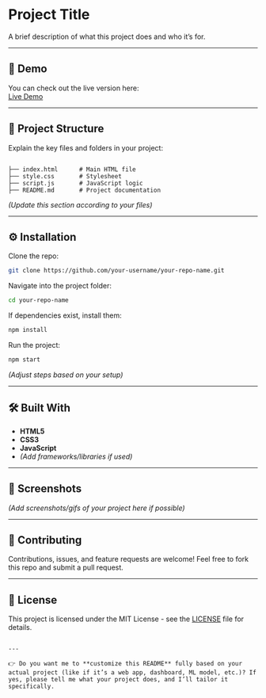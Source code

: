 
# Project Title

A brief description of what this project does and who it’s for.

---

## 🚀 Demo

You can check out the live version here:  
[Live Demo](https://5c063e9a-7a0c-4b65-8e94-e8a34945fbeb-00-3fmfqahuy7tm3.kirk.replit.dev/)

---

## 📂 Project Structure

Explain the key files and folders in your project:

```

├── index.html      # Main HTML file
├── style.css       # Stylesheet
├── script.js       # JavaScript logic
├── README.md       # Project documentation

````

*(Update this section according to your files)*

---

## ⚙️ Installation

Clone the repo:

```bash
git clone https://github.com/your-username/your-repo-name.git
````

Navigate into the project folder:

```bash
cd your-repo-name
```

If dependencies exist, install them:

```bash
npm install
```

Run the project:

```bash
npm start
```

*(Adjust steps based on your setup)*

---

## 🛠️ Built With

* **HTML5**
* **CSS3**
* **JavaScript**
* *(Add frameworks/libraries if used)*

---

## 📸 Screenshots

*(Add screenshots/gifs of your project here if possible)*

---

## 🤝 Contributing

Contributions, issues, and feature requests are welcome!
Feel free to fork this repo and submit a pull request.

---

## 📜 License

This project is licensed under the MIT License - see the [LICENSE](LICENSE) file for details.

```

---

👉 Do you want me to **customize this README** fully based on your actual project (like if it’s a web app, dashboard, ML model, etc.)? If yes, please tell me what your project does, and I’ll tailor it specifically.
```
